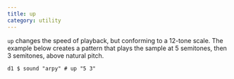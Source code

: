 ```yaml
---
title: up
category: utility
---
```


`up` changes the speed of playback, but conforming to a 12-tone scale. The example below creates a pattern that plays the sample at 5 semitones, then 3 semitones, above natural pitch.

~~~~{haskell}
d1 $ sound "arpy" # up "5 3"
~~~~
